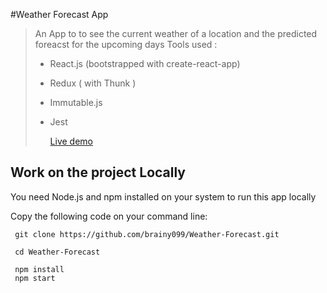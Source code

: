 #Weather Forecast App

> An App to to see the current weather of a location and the predicted foreacst for the upcoming days
> Tools used :
>
> - React.js (bootstrapped with create-react-app)
> - Redux ( with Thunk )
> - Immutable.js
> - Jest
>
>   [Live demo](https://weather-forecast-099.netlify.com/)

## Work on the project Locally

You need Node.js and npm installed on your system to run this app locally

Copy the following code on your command line:

```
 git clone https://github.com/brainy099/Weather-Forecast.git

 cd Weather-Forecast

 npm install
 npm start
```
